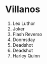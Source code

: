 
# Villanos

1. Lex Luthor
2. Joker
3. Flash Reverso
4. Doomsday
5. Deadshot
5. Deadshot
6. Harley Quinn
